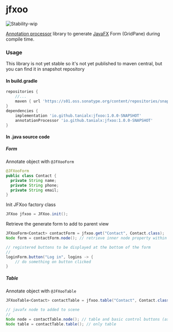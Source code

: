 # jfxoo

![Stability-wip](https://img.shields.io/badge/Stability-WIP-yellow.svg?style=flat-square)

[Annotation processor](https://docs.oracle.com/javase/8/docs/api/javax/annotation/processing/Processor.html) library
to generate [JavaFX](https://openjfx.io/) Form (GridPane) during compile time.

### Usage

This library is not yet stable so it's not yet published to maven central, but you can find it in snapshot repository

#### In build.gradle

```gradle
repositories {
    //...
    maven { url 'https://s01.oss.sonatype.org/content/repositories/snapshots' }
}
dependencies {
    implementation 'io.github.tanialx:jfxoo:1.0.0-SNAPSHOT'
    annotationProcessor 'io.github.tanialx:jfxoo:1.0.0-SNAPSHOT'
}
```

#### In .java source code

##### Form

Annotate object with `@JFXooForm`

```java
@JFXooForm
public class Contact {
  private String name;
  private String phone;
  private String email;
}
```

Init JFXoo factory class

```java
JFXoo jfxoo = JFXoo.init();
```

Retrieve the generate form to add to parent view

```java
JFXooForm<Contact> contactForm = jfxoo.get("Contact", Contact.class);
Node form = contactForm.node(); // retrieve inner node property within JFXooForm

// registered buttons to be displayed at the bottom of the form
//
loginForm.button("Log in", logins -> {
    // do something on button clicked
}
```

##### Table

Annotate object with `@JFXooTable`

```java
JFXooTable<Contact> contactTable = jfxoo.table("Contact", Contact.class);

// javafx node to added to scene
//
Node node = contactTable.node(); // table and basic control buttons (as VBox)
Node table = contactTable.table(); // only table
```
